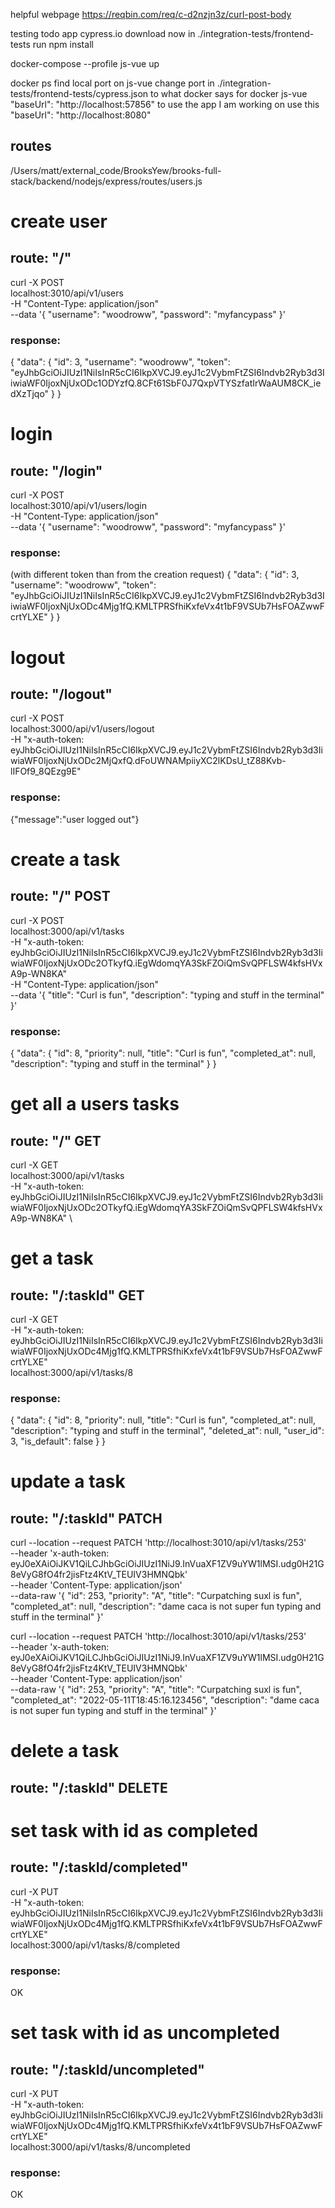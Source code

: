 helpful webpage
https://reqbin.com/req/c-d2nzjn3z/curl-post-body


testing todo app
cypress.io download now
in ./integration-tests/frontend-tests run npm install

docker-compose --profile js-vue up

docker ps
find local port on js-vue
change port in ./integration-tests/frontend-tests/cypress.json to what docker says
for docker js-vue
  "baseUrl": "http://localhost:57856"
to use the app I am working on use this
  "baseUrl": "http://localhost:8080"

## routes
/Users/matt/external_code/BrooksYew/brooks-full-stack/backend/nodejs/express/routes/users.js


# create user
## route: "/" 

curl -X POST \
localhost:3010/api/v1/users \
-H "Content-Type: application/json" \
--data '{ "username": "woodroww", "password": "myfancypass" }'

### response:
{
    "data": {
        "id": 3,
        "username": "woodroww",
        "token": "eyJhbGciOiJIUzI1NiIsInR5cCI6IkpXVCJ9.eyJ1c2VybmFtZSI6Indvb2Ryb3d3IiwiaWF0IjoxNjUxODc1ODYzfQ.8CFt61SbF0J7QxpVTYSzfatIrWaAUM8CK_iedXzTjqo"
    }
}


# login
## route: "/login" 

curl -X POST \
localhost:3010/api/v1/users/login \
-H "Content-Type: application/json" \
--data '{ "username": "woodroww", "password": "myfancypass" }'

### response:
(with different token than from the creation request)
{
	"data": {
		"id": 3,
		"username": "woodroww",
		"token": "eyJhbGciOiJIUzI1NiIsInR5cCI6IkpXVCJ9.eyJ1c2VybmFtZSI6Indvb2Ryb3d3IiwiaWF0IjoxNjUxODc4Mjg1fQ.KMLTPRSfhiKxfeVx4t1bF9VSUb7HsFOAZwwFcrtYLXE"
	}
}


# logout
## route: "/logout"

curl -X POST \
localhost:3000/api/v1/users/logout \
-H "x-auth-token: eyJhbGciOiJIUzI1NiIsInR5cCI6IkpXVCJ9.eyJ1c2VybmFtZSI6Indvb2Ryb3d3IiwiaWF0IjoxNjUxODc2MjQxfQ.dFoUWNAMpiiyXC2lKDsU_tZ88Kvb-lIFOf9_8QEzg9E"

### response:
{"message":"user logged out"}


# create a task
## route: "/" POST

curl -X POST \
localhost:3000/api/v1/tasks \
-H "x-auth-token: eyJhbGciOiJIUzI1NiIsInR5cCI6IkpXVCJ9.eyJ1c2VybmFtZSI6Indvb2Ryb3d3IiwiaWF0IjoxNjUxODc2OTkyfQ.iEgWdomqYA3SkFZOiQmSvQPFLSW4kfsHVxA9p-WN8KA" \
-H "Content-Type: application/json" \
--data '{ "title": "Curl is fun", "description": "typing and stuff in the terminal" }'

### response:
{
	"data": {
		"id": 8,
		"priority": null,
		"title": "Curl is fun",
		"completed_at": null,
		"description": "typing and stuff in the terminal"
	}
}


# get all a users tasks
## route: "/" GET
curl -X GET \
localhost:3000/api/v1/tasks \
-H "x-auth-token: eyJhbGciOiJIUzI1NiIsInR5cCI6IkpXVCJ9.eyJ1c2VybmFtZSI6Indvb2Ryb3d3IiwiaWF0IjoxNjUxODc2OTkyfQ.iEgWdomqYA3SkFZOiQmSvQPFLSW4kfsHVxA9p-WN8KA" \


# get a task
## route: "/:taskId" GET

curl -X GET \
-H "x-auth-token: eyJhbGciOiJIUzI1NiIsInR5cCI6IkpXVCJ9.eyJ1c2VybmFtZSI6Indvb2Ryb3d3IiwiaWF0IjoxNjUxODc4Mjg1fQ.KMLTPRSfhiKxfeVx4t1bF9VSUb7HsFOAZwwFcrtYLXE" \
localhost:3000/api/v1/tasks/8

### response:
{
	"data": {
		"id": 8,
		"priority": null,
		"title": "Curl is fun",
		"completed_at": null,
		"description": "typing and stuff in the terminal",
		"deleted_at": null,
		"user_id": 3,
		"is_default": false
	}
}


# update a task
## route: "/:taskId" PATCH

curl --location --request PATCH 'http://localhost:3010/api/v1/tasks/253' \
--header 'x-auth-token: eyJ0eXAiOiJKV1QiLCJhbGciOiJIUzI1NiJ9.InVuaXF1ZV9uYW1lMSI.udg0H21G8eVyG8fO4fr2jisFtz4KtV_TEUIV3HMNQbk' \
--header 'Content-Type: application/json' \
--data-raw '{
        "id": 253,
        "priority": "A",
        "title": "Curpatching suxl is fun",
        "completed_at": null,
        "description": "dame caca is not super fun typing and stuff in the terminal"
}'

curl --location --request PATCH 'http://localhost:3010/api/v1/tasks/253' \
--header 'x-auth-token: eyJ0eXAiOiJKV1QiLCJhbGciOiJIUzI1NiJ9.InVuaXF1ZV9uYW1lMSI.udg0H21G8eVyG8fO4fr2jisFtz4KtV_TEUIV3HMNQbk' \
--header 'Content-Type: application/json' \
--data-raw '{
        "id": 253,
        "priority": "A",
        "title": "Curpatching suxl is fun",
        "completed_at": "2022-05-11T18:45:16.123456",
        "description": "dame caca is not super fun typing and stuff in the terminal"
}'

# delete a task
## route: "/:taskId" DELETE

# set task with id as completed
## route: "/:taskId/completed"

curl -X PUT \
-H "x-auth-token: eyJhbGciOiJIUzI1NiIsInR5cCI6IkpXVCJ9.eyJ1c2VybmFtZSI6Indvb2Ryb3d3IiwiaWF0IjoxNjUxODc4Mjg1fQ.KMLTPRSfhiKxfeVx4t1bF9VSUb7HsFOAZwwFcrtYLXE" \
localhost:3000/api/v1/tasks/8/completed

### response:
OK


# set task with id as uncompleted
## route: "/:taskId/uncompleted"

curl -X PUT \
-H "x-auth-token: eyJhbGciOiJIUzI1NiIsInR5cCI6IkpXVCJ9.eyJ1c2VybmFtZSI6Indvb2Ryb3d3IiwiaWF0IjoxNjUxODc4Mjg1fQ.KMLTPRSfhiKxfeVx4t1bF9VSUb7HsFOAZwwFcrtYLXE" \
localhost:3000/api/v1/tasks/8/uncompleted

### response:
OK



